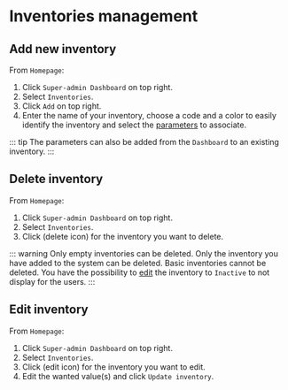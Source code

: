 # Inventories management

## Add new inventory
From `Homepage`: 
1. Click `Super-admin Dashboard` on top right. 
2. Select `Inventories`.
3. Click `Add` on top right.
4. Enter the name of your inventory, choose a code and a color to easily identify the inventory and select the [parameters](/laboratory-information-management-system/dashboard-parameters.html#parameters) to associate. 

::: tip
The parameters can also be added from the `Dashboard` to an existing inventory.
:::

## Delete inventory
From `Homepage`: 
1. Click `Super-admin Dashboard` on top right. 
2. Select `Inventories`.
3. Click (delete icon) for the inventory you want to delete.

::: warning
Only empty inventories can be deleted.
Only the inventory  you have added to the system can be deleted. Basic inventories cannot be deleted. You have the possibility to [edit](/laboratory-information-management-system/super-administration-inventories.html#edit-inventory) the inventory to `Inactive` to not display for the users.
:::

## Edit inventory
From `Homepage`: 
1. Click `Super-admin Dashboard` on top right. 
2. Select `Inventories`.
3. Click (edit icon) for the inventory you want to edit.
4. Edit the wanted value(s) and click `Update inventory`.
